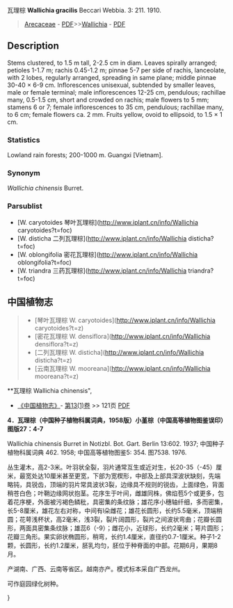 瓦理棕 **Wallichia gracilis** Beccari Webbia. 3: 211. 1910.

> [Arecaceae](http://www.iplant.cn/info/Arecaceae?t=foc) - [PDF](http://www.iplant.cn/foc/pdf/Arecaceae.pdf)>>[Wallichia](http://www.iplant.cn/info/Wallichia?t=foc) - [PDF](http://www.iplant.cn/foc/pdf/Wallichia.pdf)

## Description

Stems clustered, to 1.5 m tall, 2-2.5 cm in diam. Leaves spirally arranged; petioles 1-1.7 m; rachis 0.45-1.2 m; pinnae 5-7 per side of rachis, lanceolate, with 2 lobes, regularly arranged, spreading in same plane; middle pinnae 30-40 × 6-9 cm. Inflorescences unisexual, subtended by smaller leaves, male or female terminal; male inflorescences 12-25 cm, pendulous; rachillae many, 0.5-1.5 cm, short and crowded on rachis; male flowers to 5 mm; stamens 6 or 7; female inflorescences to 35 cm, pendulous; rachillae many, to 6 cm; female flowers ca. 2 mm. Fruits yellow, ovoid to ellipsoid, to 1.5 × 1 cm.

### Statistics
Lowland rain forests; 200-1000 m. Guangxi [Vietnam].

### Synonym
*Wallichia chinensis* Burret.

### Parsublist

* [W.  caryotoides  琴叶瓦理棕](http://www.iplant.cn/info/Wallichia caryotoides?t=foc)
* [W.  disticha  二列瓦理棕](http://www.iplant.cn/info/Wallichia disticha?t=foc)
* [W.  oblongifolia  密花瓦理棕](http://www.iplant.cn/info/Wallichia oblongifolia?t=foc)
* [W.  triandra  三药瓦理棕](http://www.iplant.cn/info/Wallichia triandra?t=foc)


## 中国植物志

> * [琴叶瓦理棕  W.  caryotoides](http://www.iplant.cn/info/Wallichia caryotoides?t=z)
> * [密花瓦理棕  W.  densiflora](http://www.iplant.cn/info/Wallichia densiflora?t=z)
> * [二列瓦理棕  W.  disticha](http://www.iplant.cn/info/Wallichia disticha?t=z)
> * [云南瓦理棕  W.  mooreana](http://www.iplant.cn/info/Wallichia mooreana?t=z)


**瓦理棕 Wallichia chinensis",

* [《中国植物志》](http://www.iplant.cn/frps)- [第13(1)卷](http://www.iplant.cn/frps/vol/13(1)) >> 121页 [PDF](http://www.iplant.cn/frps/pdf/13(1)/121.pdf)


**4．瓦理棕（中国种子植物科属词典，1958版）小堇棕（中国高等植物图鉴误印）图版27：4-7**

Wallichia chinensis Burret in Notizbl. Bot. Gart. Berlin 13:602. 1937; 中国种子植物科属词典 462. 1958; 中国高等植物图鉴5: 354. 图7538. 1976.

丛生灌木，高2-3米。叶羽状全裂，羽片通常互生或近对生，长20-35（-45）厘米，最宽处达10厘米甚至更宽，下部为宽楔形，中部及上部具深波状缺刻，先端略钝，具锐齿，顶端的羽片常具波状3裂，边缘具不规则的锐齿，上面绿色，背面稍苍白色；叶鞘边缘网状抱茎。花序生于叶间，雌雄同株，佛焰苞5个或更多，包着花序梗，外面被污褐色鳞秕，具密集的条纹脉；雄花序小穗轴纤细，多而密集，长5-8厘米，雄花左右对称，中间有l朵雌花；雄花长圆形，长约5.5毫米，顶端稍圆；花萼浅杯状，高2毫米，浅3裂，裂片阔圆形，裂片之间波状弯曲；花瓣长圆形，两面具密集条纹脉；雄蕊6（-9）；雌花小，近球形，长约2毫米；萼片圆形；花瓣三角形。果实卵状椭圆形，稍弯，长约1.4厘米，直径约0.7-1厘米。种子1-2颗，长圆形，长约1.2厘米，胚乳均匀，胚位于种脊面的中部。花期6月，果期8月。

产湖南、广西、云南等省区。越南亦产。模式标本采自广西龙州。

可作庭园绿化树种。

}